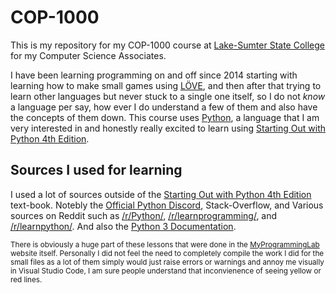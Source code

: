 # COP-1000
This is my repository for my COP-1000 course at [Lake-Sumter State College](https://www.lssc.edu/) for my Computer Science Associates. 

I have been learning programming on and off since 2014 starting with learning how to make small games using [LÖVE](https://love2d.org/), and then after that trying to learn other languages but never stuck to a single one itself, so I do not *know* a language per say, how ever I do understand a few of them and also have the concepts of them down. This course uses [Python](https://www.python.org/), a language that I am very interested in and honestly really excited to learn using [Starting Out with Python 4th Edition](https://www.pearson.com/store/p/starting-out-with-python-student-value-edition/P100001432083/9780134543666).

## Sources I used for learning
I used a lot of sources outside of the [Starting Out with Python 4th Edition](https://www.pearson.com/store/p/starting-out-with-python-student-value-edition/P100001432083/9780134543666) text-book. Notebly the [Official Python Discord](https://discord.gg/python), Stack-Overflow, and Various sources on Reddit such as [/r/Python/](https://www.reddit.com/r/Python/), [/r/learnprogramming/](https://www.reddit.com/r/learnprogramming/), and [/r/learnpython/](https://www.reddit.com/r/learnpython/). And also the [Python 3 Documentation](https://docs.python.org/3/).



<sub>There is obviously a huge part of these lessons that were done in the [MyProgrammingLab](https://mlm.pearson.com/northamerica/myprogramminglab/) website itself. Personally I did not feel the need to completely compile the work I did for the small files as a lot of them simply would just raise errors or warnings and annoy me visually in Visual Studio Code, I am sure people understand that inconvienence of seeing yellow or red lines.</sub>
